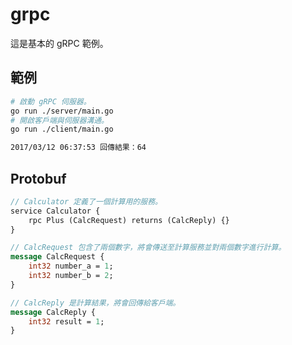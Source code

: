 # grpc

這是基本的 gRPC 範例。

## 範例

```bash
# 啟動 gRPC 伺服器。
go run ./server/main.go
# 開啟客戶端與伺服器溝通。
go run ./client/main.go
```

```bash
2017/03/12 06:37:53 回傳結果：64
```

## Protobuf

```proto
// Calculator 定義了一個計算用的服務。
service Calculator {
    rpc Plus (CalcRequest) returns (CalcReply) {}
}

// CalcRequest 包含了兩個數字，將會傳送至計算服務並對兩個數字進行計算。
message CalcRequest {
    int32 number_a = 1;
    int32 number_b = 2;
}

// CalcReply 是計算結果，將會回傳給客戶端。
message CalcReply {
    int32 result = 1;
}
```
